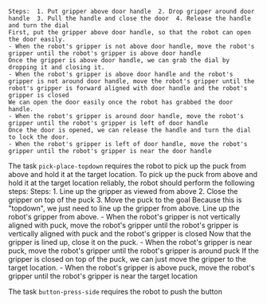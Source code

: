 
    Steps:  1. Put gripper above door handle  2. Drop gripper around door handle  3. Pull the handle and close the door  4. Release the handle and turn the dial
    First, put the gripper above door handle, so that the robot can open the door easily.
    - When the robot's gripper is not above door handle, move the robot's gripper until the robot's gripper is above door handle
    Once the gripper is above door handle, we can grab the dial by dropping it and closing it.
    - When the robot's gripper is above door handle and the robot's gripper is not around door handle, move the robot's gripper until the robot's gripper is forward aligned with door handle and the robot's gripper is closed
    We can open the door easily once the robot has grabbed the door handle.
    - When the robot's gripper is around door handle, move the robot's gripper until the robot's gripper is left of door handle
    Once the door is opened, we can release the handle and turn the dial to lock the door.
    - When the robot's gripper is left of door handle, move the robot's gripper until the robot's gripper is near the door handle

The task `pick-place-topdown` requires the robot to pick up the puck from above and hold it at the target location.
To pick up the puck from above and hold it at the target location reliably, the robot should perform the following steps:
    Steps:  1. Line up the gripper as viewed from above  2. Close the gripper on top of the puck  3. Move the puck to the goal
    Because this is "topdown", we just need to line up the gripper from above. Line up the robot's gripper from above.
    - When the robot's gripper is not vertically aligned with puck, move the robot's gripper until the robot's gripper is vertically aligned with puck and the robot's gripper is closed
    Now that the gripper is lined up, close it on the puck.
    - When the robot's gripper is near puck, move the robot's gripper until the robot's gripper is around puck
    If the gripper is closed on top of the puck, we can just move the gripper to the target location.
    - When the robot's gripper is above puck, move the robot's gripper until the robot's gripper is near the target location

The task `button-press-side` requires the robot to push the button